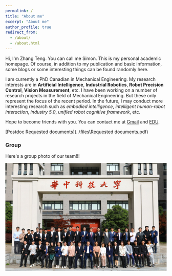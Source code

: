 ```yaml
---
permalink: /
title: "About me"
excerpt: "About me"
author_profile: true
redirect_from: 
  - /about/
  - /about.html
---
```


Hi, I'm Zhang Teng. You can call me Simon. This is my personal academic homepage. Of course, in addition to my publication and basic information, some blogs or some interesting things can be found randomly here.

I am currently a PhD Canadian in Mechanical Engineering. My research interests are in **Artificial Intelligence**, **Industrial Robotics**, **Robot Precision Control**, **Vision Measurement**, etc. I have been working on a number of research projects in the field of Mechanical Engineering. But these only represent the focus of the recent period. In the future, I may conduct more interesting research such as *embodied intelligence*, *intelligent human-robot interaction*, *industry 5.0*, *unified robot cognitive framework*, etc.

Hope to become friends with you. You can contact me at [Gmail](zhangteng.hust@gmail.com) and [EDU](zhang_teng@hust.edu.cn).

[Postdoc Requested documents](..\files\Requested documents.pdf)

### Group

Here's a group photo of our team!!!

<img src="../images/Group.jpg" alt="QQ图片20230425154941" style="zoom:50%;" />
